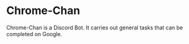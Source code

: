 # Chrome-Chan

Chrome-Chan is a Discord Bot. It carries out general tasks that can be completed on Google.
